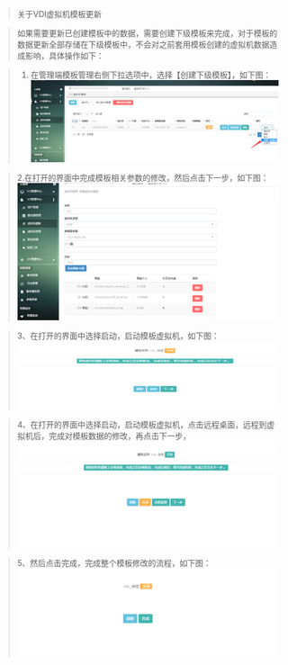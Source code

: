 <blockquote class="info">
	关于VDI虚拟机模板更新
</blockquote> 
 
> 如果需要更新已创建模板中的数据，需要创建下级模板来完成，对于模板的数据更新全部存储在下级模板中，不会对之前套用模板创建的虚拟机数据造成影响，具体操作如下：




> 1.	在管理端模板管理右侧下拉选项中，选择【创建下级模板】，如下图：
![](../images/screenshot_1526228933513.png)

> 2.在打开的界面中完成模板相关参数的修改，然后点击下一步，如下图：
> ![](../images/screenshot_1526228975844.png)
 
>3、在打开的界面中选择启动，启动模板虚拟机，如下图：
>![](../images/screenshot_1526229017226.png)

>4、在打开的界面中选择启动，启动模板虚拟机，点击远程桌面，远程到虚拟机后，完成对模板数据的修改，再点击下一步，
>![](../images/screenshot_1526229051107.png)

>5、然后点击完成，完成整个模板修改的流程，如下图：
>![](../images/screenshot_1526229108764.png)